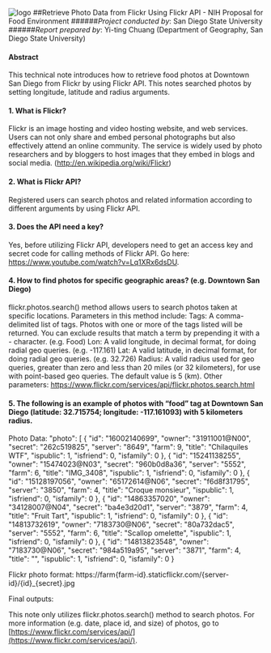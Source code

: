 ![logo](http://humandynamics.sdsu.edu/images/HDMA_Logo.png)
##Retrieve Photo Data from Flickr Using Flickr API - NIH Proposal for Food Environment
######*Project conducted by*: San Diego State University
######*Report prepared by*: Yi-ting Chuang (Department of Geography, San Diego State University)
#### Abstract
This technical note introduces how to retrieve food photos at Downtown San Diego from Flickr by using Flickr API. This notes searched photos by setting longitude, latitude and radius arguments. 

 
#### 1.	What is Flickr?
Flickr is an image hosting and video hosting website, and web services. Users can not only share and embed personal photographs but also effectively attend an online community. The service is widely used by photo researchers and by bloggers to host images that they embed in blogs and social media. (http://en.wikipedia.org/wiki/Flickr)
#### 2.	What is Flickr API?
Registered users can search photos and related information according to different arguments by using Flickr API.
#### 3.	Does the API need a key?
Yes, before utilizing Flickr API, developers need to get an access key and secret code for calling methods of Flickr API. Go here: https://www.youtube.com/watch?v=Lq1XRx6dsDU.
#### 4.	How to find photos for specific geographic areas? (e.g. Downtown San Diego)
flickr.photos.search() method allows users to search photos taken at specific locations. Parameters in this method include: 
Tags: A comma-delimited list of tags. Photos with one or more of the tags listed will be returned. You can exclude results that match a term by prepending it with a - character. (e.g. Food)
Lon: A valid longitude, in decimal format, for doing radial geo queries. (e.g. -117.161)
Lat: A valid latitude, in decimal format, for doing radial geo queries. (e.g. 32.726)
Radius: A valid radius used for geo queries, greater than zero and less than 20 miles (or 32 kilometers), for use with point-based geo queries. The default value is 5 (km).
Other parameters: https://www.flickr.com/services/api/flickr.photos.search.html
#### 5.	The following is an example of photos with “food” tag at Downtown San Diego (latitude: 32.715754; longitude: -117.161093) with 5 kilometers radius.

Photo Data:
"photo": [
      { "id": "16002140699", "owner": "31911001@N00", "secret": "262c519825", "server": "8649", "farm": 9, "title": "Chilaquiles WTF", "ispublic": 1, "isfriend": 0, "isfamily": 0 },
      { "id": "15241138255", "owner": "15474023@N03", "secret": "960b0d8a36", "server": "5552", "farm": 6, "title": "IMG_3408", "ispublic": 1, "isfriend": 0, "isfamily": 0 },
      { "id": "15128197056", "owner": "65172614@N06", "secret": "f6d8f31795", "server": "3850", "farm": 4, "title": "Croque monsieur", "ispublic": 1, "isfriend": 0, "isfamily": 0 },
      { "id": "14863357020", "owner": "34128007@N04", "secret": "ba4e3d20d1", "server": "3879", "farm": 4, "title": "Fruit Tart", "ispublic": 1, "isfriend": 0, "isfamily": 0 },
      { "id": "14813732619", "owner": "7183730@N06", "secret": "80a732dac5", "server": "5552", "farm": 6, "title": "Scallop omelette", "ispublic": 1, "isfriend": 0, "isfamily": 0 },
      { "id": "14813823548", "owner": "7183730@N06", "secret": "984a519a95", "server": "3871", "farm": 4, "title": "", "ispublic": 1, "isfriend": 0, "isfamily": 0 }

Flickr photo format: https://farm{farm-id}.staticflickr.com/{server-id}/{id}_{secret}.jpg

Final outputs: 
 

This note only utilizes flickr.photos.search() method to search photos. For more information (e.g. date, place id, and size) of photos, go to [https://www.flickr.com/services/api/](https://www.flickr.com/services/api/).

